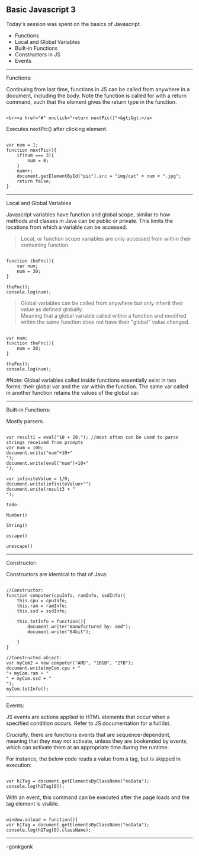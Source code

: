 ## Basic Javascript 3

Today's session was spent on the basics of Javascript.

* Functions
* Local and Global Variables
* Built-in Functions
* Constructors in JS
* Events

---

Functions:

Continuing from last time, functions in JS can be called from anywhere in a document, including the body. Note the function is called for with a return command, such that the element gives the return type in the function.

<pre><code class="language-xml">
&lt;br&gt;&lt;a href=&quot;#&quot; onclick=&quot;return nextPic()&quot;&gt;&amp;gt;&amp;gt;&lt;/a&gt;
</code></pre>

Executes nextPic() after clicking element.

<pre><code class="language-javascript">
var num = 1;
function nextPic(){
    if(num === 3){
        num = 0;
    }
    num++;
    document.getElementById("pic").src = "img/cat" + num + ".jpg";
    return false;
}
</code></pre>

---

Local and Global Variables

Javascript variables have function and global scope, similar to how methods and classes in Java can be public or private. This limits the locations from which a variable can be accessed.

> Local, or function scope variables are only accessed from within their containing function.

<pre><code class="language-javascript">
function theFnc(){
    var num;
    num = 30;
}

theFnc();
console.log(num);
</code></pre>

> Global variables can be called from anywhere but only inherit their value as defined globally. <br> Meaning that a global variable called within a function and modified within the same function does not have their "global" value changed.

<pre><code class="language-javascript">
var num;
function theFnc(){
    num = 30;
}

theFnc();
console.log(num);
</code></pre>

#Note:
Global variables called inside functions essentially exist in two forms: their global var and the var within the function. The same var called in another function retains the values of the global var.

---

Built-in Functions:

Mostly parsers.

<pre><code class="language-javascript">
var result1 = eval("10 + 20;"); //most often can be used to parse strings received from prompts
var num = 100;
document.write("num"+10+"<br>");
document.write(eval("num")+10+"<br>");

var infiniteValue = 1/0;
document.write(infiniteValue+"<br");
var result2 = isFinite(infiniteValue);
console.log(result2);

var result3 = isNaN(1/"a");
document.write(1/"a" + "<br>")
document.write(result3 + "<br>");

todo:

Number()

String()

escape()

unescape()
</code></pre>

---

Constructor:

Constructors are identical to that of Java:

<pre><code class="language-javascript">
//Constructor:
function computer(cpuInfo, ramInfo, ssdInfo){
    this.cpu = cpuInfo;
    this.ram = ramInfo;
    this.ssd = ssdInfo;

    this.totInfo = function(){
        document.write("manufactured by: amd");
        document.write("64bit");

    }
}

//Constructed object:
var myCom2 = new computer("AMD", "16GB", "2TB");
document.write(myCom.cpu + "<br>"+ myCom.ram + "<br>" + myCom.ssd + "<br>");
myCom.totInfo();
</code></pre>

---

Events:

JS events are actions applied to HTML elements that occur when a specified condition occurs. Refer to JS documentation for a full list.

*Crucially*, there are functions events that are sequence-dependent, meaning that they may not activate, unless they are bookended by events, which can activate them at an appropriate time during the runtime.

For instance, the below code reads a value from a tag, but is skipped in execution:

<pre><code class="language-javascript">
var h1Tag = document.getElementsByClassName("noData");
console.log(h1Tag[0]);
</code></pre>

With an event, this command can be executed after the page loads and the tag element is visible.

<pre><code class="language-javascript">
window.onload = function(){
var h1Tag = document.getElementsByClassName("noData");
console.log(h1Tag[0].className);
</code></pre>

---

-gonkgonk
